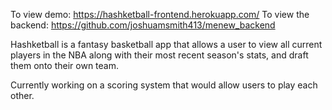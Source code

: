 To view demo: https://hashketball-frontend.herokuapp.com/
To view the backend: https://github.com/joshuamsmith413/menew_backend

Hashketball is a fantasy basketball app that allows a user to view all current players in the NBA along with their most recent season's stats, and draft them onto their own team.

Currently working on a scoring system that would allow users to play each other.
